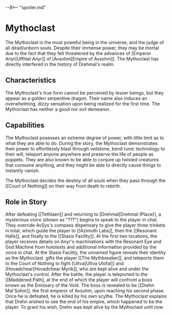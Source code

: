 
--8<-- "spoiler.md"

# Mythoclast

The Mythoclast is the most poweful being in the universe, and the judge of all dead/unborn souls. Despite their immense power, they may be mortal due to the fact that they felt threatened by the advances of [Emperor Anyr[Uffhiel Anyr]] of [Avsohm[Empire of Avsohm]]. The Mythoclast has directly interfered in the history of Drehmal's realm.

## Characteristics

The Mythoclast's true form cannot be perceived by lesser beings, but they appear as a golden serpentine dragon. Their name also induces an overwhelming, dizzy sensation upon being realized for the first time. The Mythoclast has neither a good nor evil demeanor.


## Capabilities

The Mythoclast posesses an extreme degree of power, with little limit as to what they are able to do. During the story, the Mythoclast demonstrates their power to effortlessly blast through veilstone, bend runic technology to their will, teleport anyone anywhere and preserve the life of people as puppets. They are also known to be able to conjure up twisted creatures that consume anything, and they might be able to directly cause things to instantly vanish.

The Mythoclast decides the destiny of all souls when they pass through the [[Court of Nothing]] on their way from death to rebirth.

## Role in Story

After defeating [[Tethlaen]] and returning to [Drehmal[Drehmal (Place)], a mysterious voice (shown as "???") begins to speak to the player in chat. They override AvSys's compass dispensary to give the player three trinkets in total, which guide the player to [[Azimuth Labs]], then the [[Resonant Halls]], and finally to the [[Stasis Facility]]. At the first two locations, the player receives details on Anyr's machinations with the Resonant Eye and God Machine from holotexts and additional information provided by the voice in chat. At the Stasis Facility, the unnamed figure reveals their identity as the Mythoclast. gifts the player [[The Mythbreaker]], and teleports them to the Court of Nothing to fight [Ultva[Ultva Utofal]] and [Hovadchear[Hovadchear Myrik]], who are kept alive and under the Mythoclast's control. After the battle, the player is teleported to the [[Maddened Path], at the end of which the player will confront a boss known as the Emissary of the Void. The boss is revealed to be [[Drehn Mal'Sohm]], the first emperor of Avsohm, upon reaching his second phase. Once he is defeated, he is killed by his own scythe. The Mythoclast explains that Drehn wished to see the end of his empire, which happened to be the player. To grant his wish, Drehn was kept alive by the Mythoclast until now 
